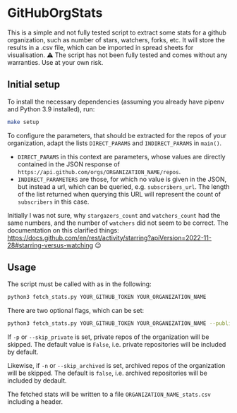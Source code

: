 # GitHubOrgStats

This is a simple and not fully tested script to extract some stats for a github organization, such
as number of stars, watchers, forks, etc.
It will store the results in a .csv file, which can be imported in spread sheets for visualisation.
:warning: The script has not been fully tested and comes without any warranties. Use at your own
risk.

## Initial setup

To install the necessary dependencies (assuming you already have pipenv and Python 3.9 installed),
run:

```bash
make setup
```

To configure the parameters, that should be extracted for the repos of your organization, adapt the
lists `DIRECT_PARAMS` and `INDIRECT_PARAMS` in `main()`.

- `DIRECT_PARAMS` in this context are parameters, whose values are directly contained in the JSON
response of `https://api.github.com/orgs/ORGANIZATION_NAME/repos`.
- `INDIRECT_PARAMETERS` are those, for which no value is given in the JSON, but instead a url, which
can be queried, e.g. `subscribers_url`. The length of the list returned when querying this URL will
represent the count of `subscribers` in this case.

Initially I was not sure, why `stargazers_count` and `watchers_count` had the same numbers, and the
number of `watchers` did not seem to be correct. The documentation on this clarified things:
https://docs.github.com/en/rest/activity/starring?apiVersion=2022-11-28#starring-versus-watching :wink:

## Usage

The script must be called with as in the following:

```bash
python3 fetch_stats.py YOUR_GITHUB_TOKEN YOUR_ORGANIZATION_NAME
```

There are two optional flags, which can be set:

```bash
python3 fetch_stats.py YOUR_GITHUB_TOKEN YOUR_ORGANIZATION_NAME --public_only --non_archived_only
```

If `-p` or `--skip_private` is set, private repos of the organization will be skipped. The default
value is `False`, i.e. private repositories will be included by default.

Likewise, if `-n` or `--skip_archived` is set, archived repos of the organization will be skipped.
The default is `false`, i.e. archived repositories will be included by dedault.

The fetched stats will be written to a file `ORGANIZATION_NAME_stats.csv` including a header.
